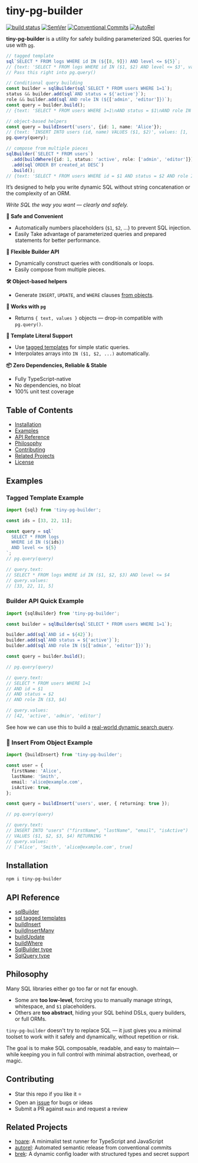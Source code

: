 # tiny-pg-builder

[![build status](https://github.com/mhweiner/tiny-pg-builder/actions/workflows/release.yml/badge.svg)](https://github.com/mhweiner/tiny-pg-builder/actions)
[![SemVer](https://img.shields.io/badge/SemVer-2.0.0-blue)]()
[![Conventional Commits](https://img.shields.io/badge/Conventional%20Commits-1.0.0-yellow.svg)](https://conventionalcommits.org)
[![AutoRel](https://img.shields.io/badge/v2-AutoRel?label=AutoRel&labelColor=0ab5fc&color=grey&link=https%3A%2F%2Fgithub.com%2Fmhweiner%2Fautorel)](https://github.com/mhweiner/autorel)

**tiny-pg-builder** is a utility for safely building parameterized SQL queries for use with [`pg`](https://github.com/brianc/node-postgres).

```ts
// tagged template
sql`SELECT * FROM logs WHERE id IN (${[8, 9]}) AND level <= ${5}`;
// {text: 'SELECT * FROM logs WHERE id IN ($1, $2) AND level <= $3', values: [8, 9, 5]}
// Pass this right into pg.query()

// Conditional query building
const builder = sqlBuilder(sql`SELECT * FROM users WHERE 1=1`);
status && builder.add(sql`AND status = ${'active'}`);
role && builder.add(sql`AND role IN (${['admin', 'editor']})`);
const query = builder.build();
// {text: 'SELECT * FROM users WHERE 1=1\nAND status = $1\nAND role IN ($2, $3)', values: ['active', 'admin', 'editor']}

// object-based helpers
const query = buildInsert('users', {id: 1, name: 'Alice'});
// {text: 'INSERT INTO users (id, name) VALUES ($1, $2)', values: [1, 'Alice']}
pg.query(query);

// compose from multiple pieces
sqlBuilder(`SELECT * FROM users`)
  .add(buildWhere({id: 1, status: 'active', role: ['admin', 'editor']}))
  .add(sql`ORDER BY created_at DESC`)
  .build();
// {text: 'SELECT * FROM users WHERE id = $1 AND status = $2 AND role IN ($3, $4) ORDER BY created_at DESC', values: [1, 'active', 'admin', 'editor']}
```

It’s designed to help you write dynamic SQL without string concatenation or the complexity of an ORM.

_Write SQL the way you want — clearly and safely._

**🔐 Safe and Convenient**
- Automatically numbers placeholders (`$1`, `$2`, …) to prevent SQL injection.
- Easily Take advantage of parameterized queries and prepared statements for better performance.

**🧰 Flexible Builder API**
- Dynamically construct queries with conditionals or loops.
- Easily compose from multiple pieces.

**🛠️ Object-based helpers**
- Generate `INSERT`, `UPDATE`, and `WHERE` clauses [from objects](docs/api.md).

**🎯 Works with `pg`**
- Returns `{ text, values }` objects — drop-in compatible with `pg.query()`.

**💬 Template Literal Support**
- Use [tagged templates](#-example-tagged-template) for simple static queries.
- Interpolates arrays into `IN ($1, $2, ...)` automatically.

**📦 Zero Dependencies, Reliable & Stable**
- Fully TypeScript-native
- No dependencies, no bloat
- 100% unit test coverage

## Table of Contents

- [Installation](#installation)
- [Examples](#examples)
- [API Reference](docs/api.md)
- [Philosophy](#philosophy)
- [Contributing](#contributing)
- [Related Projects](#related-projects)
- [License](#license)

## Examples

### Tagged Template Example

```ts
import {sql} from 'tiny-pg-builder';

const ids = [33, 22, 11];

const query = sql`
  SELECT * FROM logs
  WHERE id IN (${ids})
  AND level <= ${5}
`;
// pg.query(query)

// query.text:
// SELECT * FROM logs WHERE id IN ($1, $2, $3) AND level <= $4
// query.values:
// [33, 22, 11, 5]
```

### Builder API Quick Example

```ts
import {sqlBuilder} from 'tiny-pg-builder';

const builder = sqlBuilder(sql`SELECT * FROM users WHERE 1=1`);

builder.add(sql`AND id = ${42}`);
builder.add(sql`AND status = ${'active'}`);
builder.add(sql`AND role IN (${['admin', 'editor']})`);

const query = builder.build();

// pg.query(query)

// query.text:
// SELECT * FROM users WHERE 1=1
// AND id = $1
// AND status = $2
// AND role IN ($3, $4)

// query.values:
// [42, 'active', 'admin', 'editor']
```

See how we can use this to build a [real-world dynamic search query](docs/dynamicSearchQueryExample.md).

### 📝 Insert From Object Example

```ts
import {buildInsert} from 'tiny-pg-builder';

const user = {
  firstName: 'Alice',
  lastName: 'Smith',
  email: 'alice@example.com',
  isActive: true,
};

const query = buildInsert('users', user, { returning: true });

// pg.query(query)

// query.text:
// INSERT INTO "users" ("firstName", "lastName", "email", "isActive")
// VALUES ($1, $2, $3, $4) RETURNING *
// query.values:
// ['Alice', 'Smith', 'alice@example.com', true]
```

## Installation

```bash
npm i tiny-pg-builder
```

## API Reference

- [sqlBuilder](docs/api.md#sqlbuilder)
- [sql tagged templates](docs/api.md#sql)
- [buildInsert](docs/api.md#buildinsert)
- [buildInsertMany](docs/api.md#buildinsertmany)
- [buildUpdate](docs/api.md#buildupdate)
- [buildWhere](docs/api.md#buildwhere)
- [SqlBuilder type](docs/api.md#type-sqlbuilder)
- [SqlQuery type](docs/api.md#type-sqlquery)

## Philosophy

Many SQL libraries either go too far or not far enough.

- Some are **too low-level**, forcing you to manually manage strings, whitespace, and `$1` placeholders.
- Others are **too abstract**, hiding your SQL behind DSLs, query builders, or full ORMs.

`tiny-pg-builder` doesn't try to replace SQL — it just gives you a minimal toolset to work with it safely and dynamically, without repetition or risk.

The goal is to make SQL composable, readable, and easy to maintain&mdash;while keeping you in full control with minimal abstraction, overhead, or magic.

## Contributing

- Star this repo if you like it ⭐️
- Open an [issue](https://github.com/mhweiner/tiny-pg-builder/issues) for bugs or ideas
- Submit a PR against `main` and request a review

## Related Projects

- [hoare](https://github.com/mhweiner/hoare): A minimalist test runner for TypeScript and JavaScript
- [autorel](https://github.com/mhweiner/autorel): Automated semantic release from conventional commits
- [brek](https://github.com/mhweiner/brek): A dynamic config loader with structured types and secret support